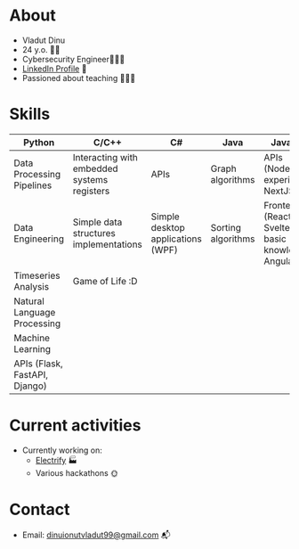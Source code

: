 # About

- Vladut Dinu
- 24 y.o. 👦🏻
- Cybersecurity Engineer👨🏻‍🎓
- [LinkedIn Profile](https://www.linkedin.com/in/vladut-dinu-a32742214/) 🔎
- Passioned about teaching 👨🏻‍🏫

# Skills

| Python                        | C/C++                                       | C#                                | Java               | Javascript                                                 | Technologies    |
| ----------------------------- | ------------------------------------------- | --------------------------------- | ------------------ | ---------------------------------------------------------- | --------------- |
| Data Processing Pipelines     | Interacting with embedded systems registers | APIs                              | Graph algorithms   | APIs (NodeJS, experimenting NextJS)                        | Airflow         |
| Data Engineering              | Simple data structures implementations      | Simple desktop applications (WPF) | Sorting algorithms | Frontend (ReactJS, SvelteJS, basic knowledge on AngularJS) | Knime           |
| Timeseries Analysis           | Game of Life :D                             |                                   |                    |                                                            | Docker          |
| Natural Language Processing   |                                             |                                   |                    |                                                            | SQL Databases   |
| Machine Learning              |                                             |                                   |                    |                                                            | NoSQL Databases |
| APIs (Flask, FastAPI, Django) |                                             |                                   |                    |                                                            | Graph Databases |

# Current activities

- Currently working on:
  - [Electrify](https://www.linkedin.com/company/electrify-romania/?viewAsMember=true) 🏭
  - Various hackathons 🌞

# Contact

- Email: dinuionutvladut99@gmail.com 📬
